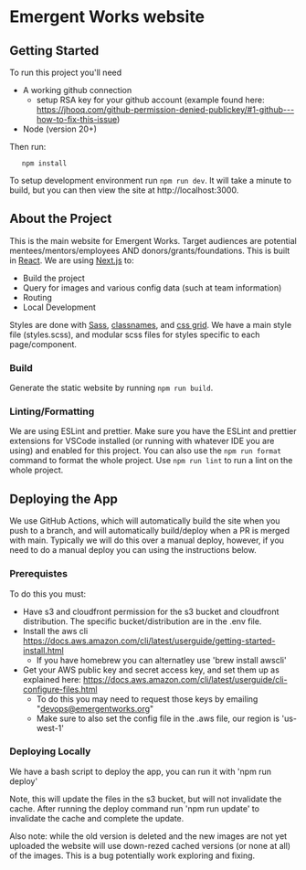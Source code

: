 # Emergent Works website

## Getting Started

To run this project you'll need

- A working github connection
  - setup RSA key for your github account (example found here: https://jhooq.com/github-permission-denied-publickey/#1-github---how-to-fix-this-issue)
- Node (version 20+)

Then run:

```shell
   npm install
```

To setup development environment run `npm run dev`.
It will take a minute to build, but you can then view the site at http://localhost:3000.

## About the Project

This is the main website for Emergent Works. Target audiences are potential mentees/mentors/employees AND donors/grants/foundations. This is built in [React](https://reactjs.org/). We are using [Next.js](https://nextjs.org/) to:

- Build the project
- Query for images and various config data (such at team information)
- Routing
- Local Development

Styles are done with [Sass](https://sass-lang.com/), [classnames](https://www.npmjs.com/package/classnames), and [css grid](https://developer.mozilla.org/en-US/docs/Web/CSS/CSS_Grid_Layout). We have a main style file (styles.scss), and modular scss files for styles specific to each page/component.

### Build

Generate the static website by running `npm run build`.

### Linting/Formatting

We are using ESLint and prettier. Make sure you have the ESLint and prettier extensions for VSCode installed (or running with whatever IDE you are using) and enabled for this project. You can also use the `npm run format` command to format the whole project. Use `npm run lint` to run a lint on the whole project.

## Deploying the App

We use GitHub Actions, which will automatically build the site when you push to a branch, and will automatically build/deploy when a PR is merged with main. Typically we will do this over a manual deploy, however, if you need to do a manual deploy you can using the instructions below.

### Prerequistes

To do this you must:

- Have s3 and cloudfront permission for the s3 bucket and cloudfront distribution. The specific bucket/distribution are in the .env file.
- Install the aws cli https://docs.aws.amazon.com/cli/latest/userguide/getting-started-install.html
  - If you have homebrew you can alternatley use 'brew install awscli'
- Get your AWS public key and secret access key, and set them up as explained here: https://docs.aws.amazon.com/cli/latest/userguide/cli-configure-files.html
  - To do this you may need to request those keys by emailing "devops@emergentworks.org"
  - Make sure to also set the config file in the .aws file, our region is 'us-west-1'

### Deploying Locally

We have a bash script to deploy the app, you can run it with 'npm run deploy'

Note, this will update the files in the s3 bucket, but will not invalidate the cache. After running the
deploy command run 'npm run update' to invalidate the cache and complete the update.

Also note: while the old version is deleted and the new images are not yet uploaded the website will use down-rezed cached versions (or none at all) of the images. This is a bug potentially work exploring and fixing.
